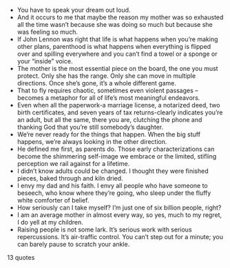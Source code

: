  - You have to speak your dream out loud.
 - And it occurs to me that maybe the reason my mother was so exhausted all the time wasn’t because she was doing so much but because she was feeling so much.
 - If John Lennon was right that life is what happens when you’re making other plans, parenthood is what happens when everything is flipped over and spilling everywhere and you can’t find a towel or a sponge or your “inside” voice.
 - The mother is the most essential piece on the board, the one you must protect. Only she has the range. Only she can move in multiple directions. Once she’s gone, it’s a whole different game.
 - That to fly requires chaotic, sometimes even violent passages – becomes a metaphor for all of life’s most meaningful endeavors.
 - Even when all the paperwork-a marriage license, a notarized deed, two birth certificates, and seven years of tax returns-clearly indicates you’re an adult, but all the same, there you are, clutching the phone and thanking God that you’re still somebody’s daughter.
 - We’re never ready for the things that happen. When the big stuff happens, we’re always looking in the other direction.
 - He defined me first, as parents do. Those early characterizations can become the shimmering self-image we embrace or the limited, stifling perception we rail against for a lifetime.
 - I didn’t know adults could be changed. I thought they were finished pieces, baked through and kiln dried.
 - I envy my dad and his faith. I envy all people who have someone to beseech, who know where they’re going, who sleep under the fluffy white comforter of belief.
 - How seriously can I take myself? I’m just one of six billion people, right?
 - I am an average mother in almost every way, so yes, much to my regret, I do yell at my children.
 - Raising people is not some lark. It’s serious work with serious repercussions. It’s air-traffic control. You can’t step out for a minute; you can barely pause to scratch your ankle.

13 quotes